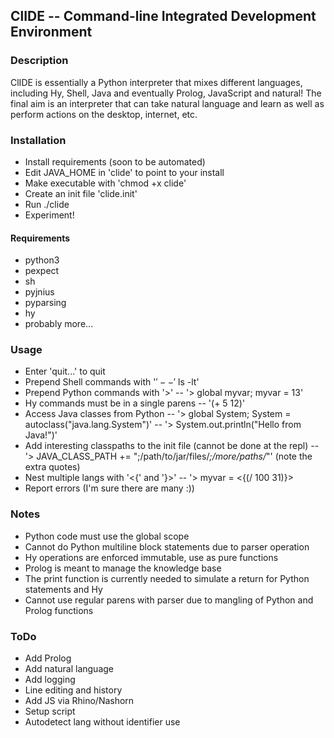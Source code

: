 ## ClIDE -- Command-line Integrated Development Environment

### Description
ClIDE is essentially a Python interpreter that mixes different languages, including
Hy, Shell, Java and eventually Prolog, JavaScript and natural! The final aim is
an interpreter that can take natural language and learn as well as perform actions
on the desktop, internet, etc.

### Installation
- Install requirements (soon to be automated)
- Edit JAVA_HOME in 'clide' to point to your install
- Make executable with 'chmod +x clide'
- Create an init file 'clide.init'
- Run ./clide
- Experiment!

#### Requirements
- python3
- pexpect
- sh
- pyjnius
- pyparsing
- hy
- probably more...

### Usage
- Enter 'quit...' to quit
- Prepend Shell commands with '$'
-- '$ ls -lt'
- Prepend Python commands with '>'
-- '> global myvar; myvar = 13'
- Hy commands must be in a single parens
-- '(+ 5 12)'
- Access Java classes from Python
-- '> global System; System = autoclass("java.lang.System")'
-- '> System.out.println("Hello from Java!")'
- Add interesting classpaths to the init file (cannot be done at the repl)
-- '> JAVA_CLASS_PATH += ";/path/to/jar/files/*;/more/paths/*"' (note the extra quotes)
- Nest multiple langs with '<{' and '}>'
-- '> myvar = <{(/ 100 31)}>
- Report errors (I'm sure there are many :))

### Notes
- Python code must use the global scope
- Cannot do Python multiline block statements due to parser operation
- Hy operations are enforced immutable, use as pure functions
- Prolog is meant to manage the knowledge base
- The print function is currently needed to simulate a return for Python statements and Hy
- Cannot use regular parens with parser due to mangling of Python and Prolog functions

### ToDo
- Add Prolog
- Add natural language
- Add logging
- Line editing and history
- Add JS via Rhino/Nashorn
- Setup script
- Autodetect lang without identifier use
